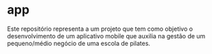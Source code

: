 # app
Este repositório representa a um projeto que tem como objetivo o desenvolvimento de um aplicativo mobile que auxilia na gestão de um pequeno/médio negócio de uma escola  de pilates.
